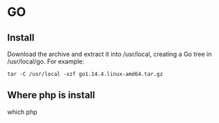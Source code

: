 # GO
## Install
Download the archive and extract it into /usr/local, creating a Go tree in /usr/local/go. 
For example:
```
tar -C /usr/local -xzf go1.14.4.linux-amd64.tar.gz
```
## Where php is install
which php
